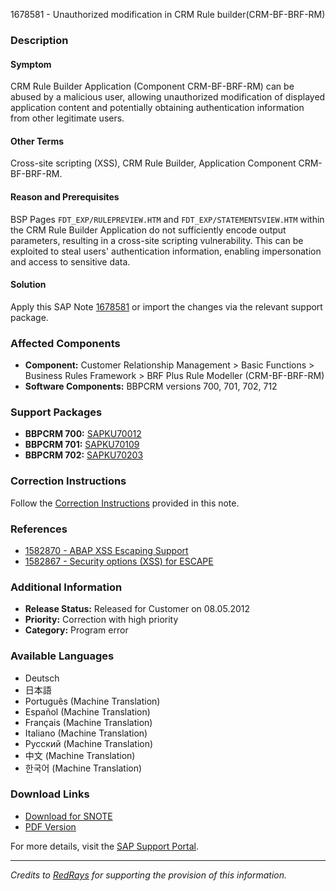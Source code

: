 1678581 - Unauthorized modification in CRM Rule builder(CRM-BF-BRF-RM)

### Description

#### Symptom
CRM Rule Builder Application (Component CRM-BF-BRF-RM) can be abused by a malicious user, allowing unauthorized modification of displayed application content and potentially obtaining authentication information from other legitimate users.

#### Other Terms
Cross-site scripting (XSS), CRM Rule Builder, Application Component CRM-BF-BRF-RM.

#### Reason and Prerequisites
BSP Pages `FDT_EXP/RULEPREVIEW.HTM` and `FDT_EXP/STATEMENTSVIEW.HTM` within the CRM Rule Builder Application do not sufficiently encode output parameters, resulting in a cross-site scripting vulnerability. This can be exploited to steal users' authentication information, enabling impersonation and access to sensitive data.

#### Solution
Apply this SAP Note [1678581](https://me.sap.com/notes/1678581) or import the changes via the relevant support package.

### Affected Components
- **Component:** Customer Relationship Management > Basic Functions > Business Rules Framework > BRF Plus Rule Modeller (CRM-BF-BRF-RM)
- **Software Components:** BBPCRM versions 700, 701, 702, 712

### Support Packages
- **BBPCRM 700:** [SAPKU70012](https://me.sap.com/supportpackage/SAPKU70012)
- **BBPCRM 701:** [SAPKU70109](https://me.sap.com/supportpackage/SAPKU70109)
- **BBPCRM 702:** [SAPKU70203](https://me.sap.com/supportpackage/SAPKU70203)

### Correction Instructions
Follow the [Correction Instructions](https://me.sap.com/corrins/0001678581/63) provided in this note.

### References
- [1582870 - ABAP XSS Escaping Support](https://me.sap.com/notes/1582870)
- [1582867 - Security options (XSS) for ESCAPE](https://me.sap.com/notes/1582867)

### Additional Information
- **Release Status:** Released for Customer on 08.05.2012
- **Priority:** Correction with high priority
- **Category:** Program error

### Available Languages
- Deutsch
- 日本語
- Português (Machine Translation)
- Español (Machine Translation)
- Français (Machine Translation)
- Italiano (Machine Translation)
- Русский (Machine Translation)
- 中文 (Machine Translation)
- 한국어 (Machine Translation)

### Download Links
- [Download for SNOTE](https://notesdownloads.sap.com/note/0040000009969592017)
- [PDF Version](https://userapps.support.sap.com/sap/support/sfm/notes/print/0001678581?language=en-US&token=2352CEDD5779F4594AD8FF891984A014)

For more details, visit the [SAP Support Portal](https://me.sap.com/notes/1678581).

---

*Credits to [RedRays](https://redrays.io) for supporting the provision of this information.*